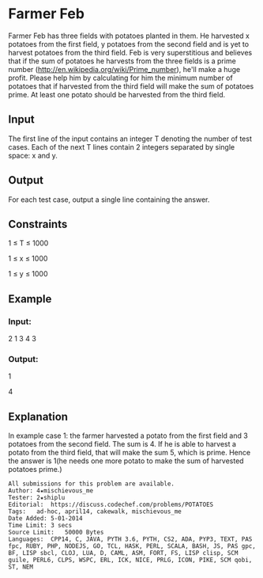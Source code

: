 # Farmer Feb

Farmer Feb has three fields with potatoes planted in them. He harvested x potatoes from the first field, y potatoes from the second field and is yet to harvest potatoes from the third field. Feb is very superstitious and believes that if the sum of potatoes he harvests from the three fields is a prime number (http://en.wikipedia.org/wiki/Prime_number), he'll make a huge profit. Please help him by calculating for him the minimum number of potatoes that if harvested from the third field will make the sum of potatoes prime. At least one potato should be harvested from the third field.

## Input
The first line of the input contains an integer T denoting the number of test cases. Each of the next T lines contain 2 integers separated by single space: x and y.



## Output
For each test case, output a single line containing the answer.



## Constraints

1 ≤ T ≤ 1000

1 ≤ x ≤ 1000

1 ≤ y ≤ 1000


## Example
### Input:
2
1 3
4 3

### Output:
1

4
## Explanation
In example case 1: the farmer harvested a potato from the first field and 3 potatoes from the second field. The sum is 4. If he is able to harvest a potato from the third field, that will make the sum 5, which is prime. Hence the answer is 1(he needs one more potato to make the sum of harvested potatoes prime.)

```
All submissions for this problem are available.
Author:	4★mischievous_me
Tester:	2★shiplu
Editorial:	https://discuss.codechef.com/problems/POTATOES
Tags:	ad-hoc, april14, cakewalk, mischievous_me
Date Added:	5-01-2014
Time Limit:	3 secs
Source Limit:	50000 Bytes
Languages:	CPP14, C, JAVA, PYTH 3.6, PYTH, CS2, ADA, PYP3, TEXT, PAS fpc, RUBY, PHP, NODEJS, GO, TCL, HASK, PERL, SCALA, BASH, JS, PAS gpc, BF, LISP sbcl, CLOJ, LUA, D, CAML, ASM, FORT, FS, LISP clisp, SCM guile, PERL6, CLPS, WSPC, ERL, ICK, NICE, PRLG, ICON, PIKE, SCM qobi, ST, NEM
```

